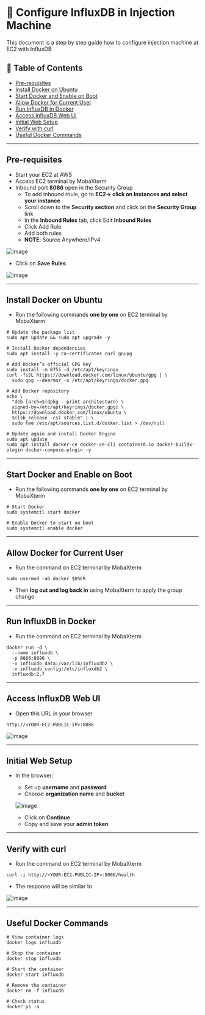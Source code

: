 # 🐧 Configure InfluxDB in Injection Machine

This document is a step by step guide how to configure injection machine at EC2 with InfluxDB

## 📑 Table of Contents

- [Pre-requisites](#pre-requisites)
- [Install Docker on Ubuntu](#install-docker-on-ubuntu)
- [Start Docker and Enable on Boot](#start-docker-and-enable-on-boot)
- [Allow Docker for Current User](#allow-docker-for-current-user)
- [Run InfluxDB in Docker](#run-influxdb-in-docker)
- [Access InfluxDB Web UI](#access-influxdb-web-ui)
- [Initial Web Setup](#initial-web-setup)
- [Verify with curl](#verify-with-curl)
- [Useful Docker Commands](#useful-docker-commands)

---

## Pre-requisites

- Start your EC2 at AWS
- Access EC2 terminal by MobaXterm
- Inbound port **8086** open in the Security Group
  - To add inbound roule, go to **EC2-> click on Instances and select your instance**
  - Scroll down to the **Security section** and click on the **Security Group** link
  - In the **Inbound Rules** tab, click Edit **Inbound Rules**
  - Click Add Rule
  - Add both rules
  - **NOTE**: Source Anywhere/IPv4 
    
![image](https://github.com/user-attachments/assets/89995a62-d224-44d4-96d7-1521f7a8d637)

  - Click on **Save Rules**

  ![image](https://github.com/user-attachments/assets/ea9ac069-9846-4412-89ab-5bb6b754263c)


---

## Install Docker on Ubuntu

- Run the following commands **one by one** on EC2 terminal by MobaXterm

```
# Update the package list
sudo apt update && sudo apt upgrade -y

# Install Docker dependencies
sudo apt install -y ca-certificates curl gnupg

# Add Docker’s official GPG key
sudo install -m 0755 -d /etc/apt/keyrings
curl -fsSL https://download.docker.com/linux/ubuntu/gpg | \
  sudo gpg --dearmor -o /etc/apt/keyrings/docker.gpg

# Add Docker repository
echo \
  "deb [arch=$(dpkg --print-architecture) \
  signed-by=/etc/apt/keyrings/docker.gpg] \
  https://download.docker.com/linux/ubuntu \
  $(lsb_release -cs) stable" | \
  sudo tee /etc/apt/sources.list.d/docker.list > /dev/null

# Update again and install Docker Engine
sudo apt update
sudo apt install docker-ce docker-ce-cli containerd.io docker-buildx-plugin docker-compose-plugin -y
```
---
## Start Docker and Enable on Boot

- Run the following commands **one by one** on EC2 terminal by MobaXterm

```
# Start Docker
sudo systemctl start docker

# Enable Docker to start on boot
sudo systemctl enable docker
```
--- 
## Allow Docker for Current User

- Run the command on EC2 terminal by MobaXterm

```
sudo usermod -aG docker $USER
```

- Then **log out and log back in** using MobaXterm to apply the group change
---
## Run InfluxDB in Docker

- Run the command on EC2 terminal by MobaXterm

```
docker run -d \
  --name influxdb \
  -p 8086:8086 \
  -v influxdb_data:/var/lib/influxdb2 \
  -v influxdb_config:/etc/influxdb2 \
  influxdb:2.7
```
---
## Access InfluxDB Web UI

- Open this URL in your browser
```
http://<YOUR-EC2-PUBLIC-IP>:8086
```

![image](https://github.com/user-attachments/assets/ff40475b-bda5-4f46-b21a-b0a3863d69b7)

---
## Initial Web Setup

- In the browser:
  - Set up **username** and **password**
  - Choose **organization name** and **bucket**
  
  ![image](https://github.com/user-attachments/assets/3c688a65-cc85-4ac3-ad1f-ed4cf36dd86b)
  
  - Click on **Continue**
  - Copy and save your **admin token**

 ---
 ## Verify with curl

- Run the command on EC2 terminal by MobaXterm

```
curl -i http://<YOUR-EC2-PUBLIC-IP>:8086/health
```

- The response will be similar to

![image](https://github.com/user-attachments/assets/51b7dff2-23bb-4f23-8cfb-42c96059ae96)

---
## Useful Docker Commands

```
# View container logs
docker logs influxdb

# Stop the container
docker stop influxdb

# Start the container
docker start influxdb

# Remove the container
docker rm -f influxdb

# Check status
docker ps -a
```


  


  





